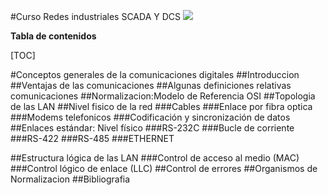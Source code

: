   #Curso Redes industriales SCADA Y DCS
  ![](https://i.pinimg.com/originals/a2/b5/19/a2b519c7bd52bc63ea6052964790ebec.png)

  **Tabla de contenidos**

  [TOC]

  #Conceptos  generales  de la comunicaciones digitales
  ##Introduccion
  ##Ventajas  de las comunicaciones
  ##Algunas  definiciones  relativas  comunicaciones
  ##Normalizacion:Modelo de Referencia OSI
  ##Topologia de las LAN
  ##Nivel fisico de la red
  ###Cables
  ###Enlace por fibra optica
  ###Modems telefonicos
  ###Codificación y  sincronización de datos
  ##Enlaces estándar: Nivel  físico
  ###RS-232C
  ###Bucle de corriente
  ###RS-422
  ###RS-485
  ###ETHERNET

  ##Estructura lógica de las  LAN
  ###Control de acceso al  medio (MAC)
  ###Control lógico de enlace (LLC)
  ##Control de errores
  ##Organismos  de Normalizacion
  ##Bibliografia
